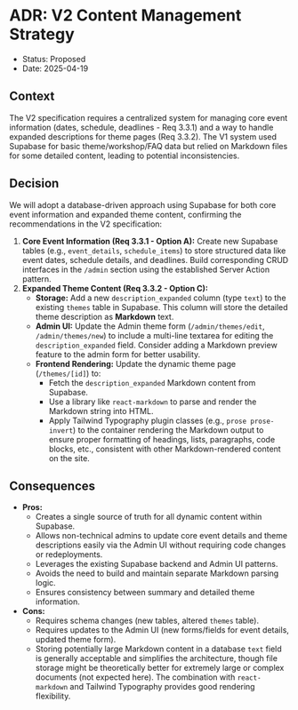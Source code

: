 # ADR: V2 Content Management Strategy

* Status: Proposed
* Date: 2025-04-19

## Context

The V2 specification requires a centralized system for managing core event information (dates, schedule, deadlines - Req 3.3.1) and a way to handle expanded descriptions for theme pages (Req 3.3.2). The V1 system used Supabase for basic theme/workshop/FAQ data but relied on Markdown files for some detailed content, leading to potential inconsistencies.

## Decision

We will adopt a database-driven approach using Supabase for both core event information and expanded theme content, confirming the recommendations in the V2 specification:
1.  **Core Event Information (Req 3.3.1 - Option A):** Create new Supabase tables (e.g., `event_details`, `schedule_items`) to store structured data like event dates, schedule details, and deadlines. Build corresponding CRUD interfaces in the `/admin` section using the established Server Action pattern.
2.  **Expanded Theme Content (Req 3.3.2 - Option C):**
    *   **Storage:** Add a new `description_expanded` column (type `text`) to the existing `themes` table in Supabase. This column will store the detailed theme description as **Markdown** text.
    *   **Admin UI:** Update the Admin theme form (`/admin/themes/edit`, `/admin/themes/new`) to include a multi-line textarea for editing the `description_expanded` field. Consider adding a Markdown preview feature to the admin form for better usability.
    *   **Frontend Rendering:** Update the dynamic theme page (`/themes/[id]`) to:
        *   Fetch the `description_expanded` Markdown content from Supabase.
        *   Use a library like `react-markdown` to parse and render the Markdown string into HTML.
        *   Apply Tailwind Typography plugin classes (e.g., `prose prose-invert`) to the container rendering the Markdown output to ensure proper formatting of headings, lists, paragraphs, code blocks, etc., consistent with other Markdown-rendered content on the site.

## Consequences

*   **Pros:**
    *   Creates a single source of truth for all dynamic content within Supabase.
    *   Allows non-technical admins to update core event details and theme descriptions easily via the Admin UI without requiring code changes or redeployments.
    *   Leverages the existing Supabase backend and Admin UI patterns.
    *   Avoids the need to build and maintain separate Markdown parsing logic.
    *   Ensures consistency between summary and detailed theme information.
*   **Cons:**
    *   Requires schema changes (new tables, altered `themes` table).
    *   Requires updates to the Admin UI (new forms/fields for event details, updated theme form).
    *   Storing potentially large Markdown content in a database `text` field is generally acceptable and simplifies the architecture, though file storage might be theoretically better for extremely large or complex documents (not expected here). The combination with `react-markdown` and Tailwind Typography provides good rendering flexibility.